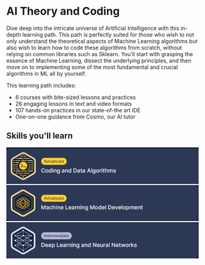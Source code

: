 # AI Theory and Coding

Dive deep into the intricate universe of Artificial Intelligence with this in-depth learning path. This path is perfectly suited for those who wish to not only understand the theoretical aspects of Machine Learning algorithms but also wish to learn how to code these algorithms from scratch, without relying on common libraries such as Sklearn. You'll start with grasping the essence of Machine Learning, dissect the underlying principles, and then move on to implementing some of the most fundamental and crucial algorithms in ML all by yourself.

This learning path includes:

- 6 courses with bite-sized lessons and practices
- 26 engaging lessons in text and video formats
- 107 hands-on practices in our state-of-the art IDE
- One-on-one guidance from Cosmo, our AI tutor

## Skills you'll learn

![](https://github.com/PaladinKnightMaster/skillup_codesignal/blob/main/assets/images/Screenshot_19.png)
![](https://github.com/PaladinKnightMaster/skillup_codesignal/blob/main/assets/images/Screenshot_20.png)
![](https://github.com/PaladinKnightMaster/skillup_codesignal/blob/main/assets/images/Screenshot_21.png)